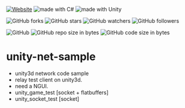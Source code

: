 [![Website](https://img.shields.io/website-up-down-green-red/http/shields.io.svg?label=elky-essay)](https://elky84.github.io)
<img src="https://img.shields.io/badge/made%20with-C%23-red.svg" alt="made with C#">
<img src="https://img.shields.io/badge/made%20with-Unity-orange.svg" alt="made with Unity">

![GitHub forks](https://img.shields.io/github/forks/elky84/unity-net-sample.svg?style=social&label=Fork)
![GitHub stars](https://img.shields.io/github/stars/elky84/unity-net-sample.svg?style=social&label=Stars)
![GitHub watchers](https://img.shields.io/github/watchers/elky84/unity-net-sample.svg?style=social&label=Watch)
![GitHub followers](https://img.shields.io/github/followers/elky84.svg?style=social&label=Follow)

![GitHub](https://img.shields.io/github/license/mashape/apistatus.svg)
![GitHub repo size in bytes](https://img.shields.io/github/repo-size/elky84/unity-net-sample.svg)
![GitHub code size in bytes](https://img.shields.io/github/languages/code-size/elky84/unity-net-sample.svg)

# unity-net-sample
* unity3d network code sample
* relay test client on unity3d.
* need a NGUI.
* unity_game_test [socket + flatbuffers]
* unity_socket_test [socket]